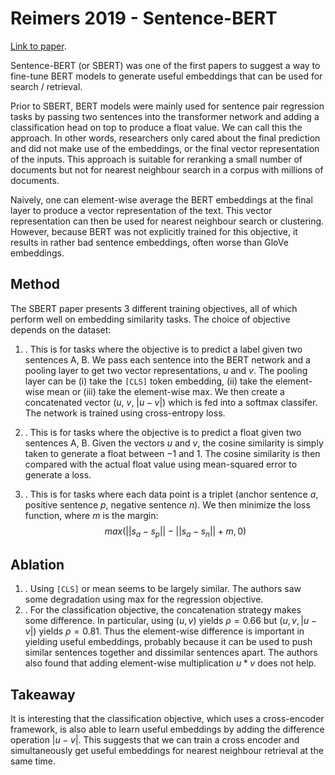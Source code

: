 # Reimers 2019 - Sentence-BERT

[Link to paper](https://ar5iv.labs.arxiv.org/html/1908.10084).

Sentence-BERT (or SBERT) was one of the first papers to suggest a way to fine-tune BERT models to generate useful embeddings that can be used for search / retrieval. 

Prior to SBERT, BERT models were mainly used for sentence pair regression tasks by passing two sentences into the transformer network and adding a classification head on top to produce a float value. We can call this the <cross-encoder> approach. In other words, researchers only cared about the final prediction and did not make use of the embeddings, or the final vector representation of the inputs. This approach is suitable for reranking a small number of documents but not for nearest neighbour search in a corpus with millions of documents.

Naively, one can element-wise average the BERT embeddings at the final layer to produce a vector representation of the text. This vector representation can then be used for nearest neighbour search or clustering. However, because BERT was not explicitly trained for this objective, it results in rather bad sentence embeddings, often worse than GloVe embeddings.

## Method

The SBERT paper presents 3 different training objectives, all of which perform well on embedding similarity tasks. The choice of objective depends on the dataset:

1. <Classification objective>. This is for tasks where the objective is to predict a label given two sentences A, B. We pass each sentence into the BERT network and a pooling layer to get two vector representations, $u$ and $v$. The pooling layer can be (i) take the `[CLS]` token embedding, (ii) take the element-wise mean or (iii) take the element-wise max. We then create a concatenated vector $(u,\ v,\ |u-v|)$ which is fed into a softmax classifer. The network is trained using cross-entropy loss.

2. <Regression objective>. This is for tasks where the objective is to predict a float given two sentences A, B. Given the vectors $u$ and $v$, the cosine similarity is simply taken to generate a float between $-1$ and $1$. The cosine similarity is then compared with the actual float value using mean-squared error to generate a loss.

3. <Triplet objective>. This is for tasks where each data point is a triplet (anchor sentence $a$, positive sentence $p$, negative sentence $n$). We then minimize the loss function, where $m$ is the margin:
$$max(||s_a - s_p|| - ||s_a - s_n|| + m, 0)$$

## Ablation

1. <Pooling strategy>. Using `[CLS]` or mean seems to be largely similar. The authors saw some degradation using max for the regression objective.
2. <Concatenation>. For the classification objective, the concatenation strategy makes some difference. In particular, using $(u, v)$ yields $\rho=0.66$ but $(u, v, |u-v|)$ yields $\rho=0.81$. Thus the element-wise difference is important in yielding useful embeddings, probably because it can be used to push similar sentences together and dissimilar sentences apart. The authors also found that adding element-wise multiplication $u * v$ does not help.

## Takeaway

It is interesting that the classification objective, which uses a cross-encoder framework, is also able to learn useful embeddings by adding the difference operation $|u-v|$. This suggests that we can train a cross encoder and simultaneously get useful embeddings for nearest neighbour retrieval at the same time.

